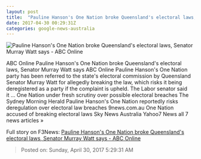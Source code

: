 ```yaml
---
layout: post
title:  "Pauline Hanson's One Nation broke Queensland's electoral laws, Senator Murray Watt says - ABC Online"
date: 2017-04-30 00:29:31Z
categories: google-news-australia
---
```


![Pauline Hanson's One Nation broke Queensland's electoral laws, Senator Murray Watt says - ABC Online](http://www.abc.net.au/news/image/5818092-1x1-700x700.jpg)

ABC Online Pauline Hanson's One Nation broke Queensland's electoral laws, Senator Murray Watt says ABC Online Pauline Hanson's One Nation party has been referred to the state's electoral commission by Queensland Senator Murray Watt for allegedly breaking the law, which risks it being deregistered as a party if the complaint is upheld. The Labor senator said it ... One Nation under fresh scrutiny over possible electoral breaches The Sydney Morning Herald Pauline Hanson's One Nation reportedly risks deregulation over electoral law breaches 9news.com.au One Nation accused of breaking electoral laws Sky News Australia Yahoo7 News all 7 news articles »


Full story on F3News: [Pauline Hanson's One Nation broke Queensland's electoral laws, Senator Murray Watt says - ABC Online](http://www.f3nws.com/n/bRDTQC)

> Posted on: Sunday, April 30, 2017 5:29:31 AM

